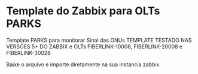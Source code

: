 # Template do Zabbix para OLTs PARKS
Template PARKS para monitorar Sinal das ONUs 
TEMPLATE TESTADO NAS VERSÕES 5+ DO ZABBIX e OLTs FIBERLINK-10008, FIBERLINK-20008 e FIBERLINK-30028

Baixe o arquivo e importe diretamente na sua instancia zabbix.
